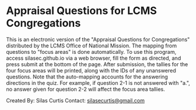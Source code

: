 # Appraisal Questions for LCMS Congregations
This is an electronic version of the "Appraisal Questions for Congregations" distributed by the LCMS Office of National Mission. The mapping from questions to "focus areas" is done automatically. To use this program, access silasec.github.io via a web browser, fill the form as directed, and press submit at the bottom of the page. After submission, the tallies for the four focus areas will be printed, along with the IDs of any unanswered questions. 
Note that the auto-mapping accounts for the answering directions in the quiz. For example, if question 2-1 is not answered with "a.", no answer given for question 2-2 will affect the focus area tallies.

Created By: Silas Curtis
Contact: silasecurtis@gmail.com